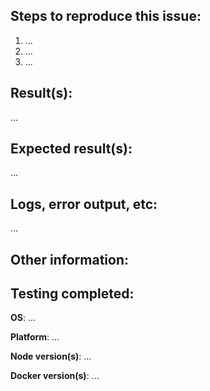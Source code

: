 ## Steps to reproduce this issue:
1. ...
2. ...
3. ...


## Result(s):
...


## Expected result(s):
...


## Logs, error output, etc:
...


## Other information:
<!-- Please include any other relevant information (screenshots of before/after, etc.) -->


## Testing completed:
**OS**: ...

**Platform**: ...

**Node version(s)**: ...

**Docker version(s)**: ...